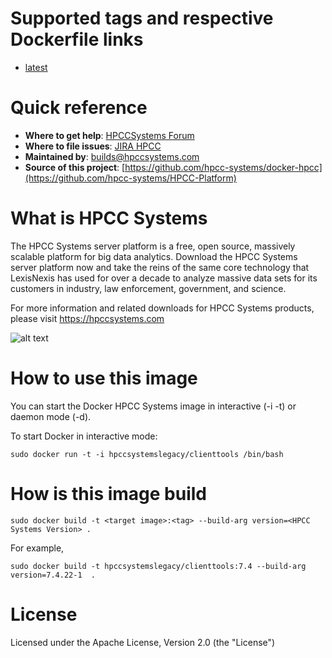 # Supported tags and respective Dockerfile links
-   [latest](https://github.com/hpcc-systems/HPCC-Platform/tree/enttools/Dockerfile)

# Quick reference
-   **Where to get help**: [HPCCSystems Forum](https://hpccsystems.com/bb/)
-   **Where to file issues**: [JIRA HPCC](https://track.hpccsystems.com/projects/HPCC/summary)
-   **Maintained by**: builds@hpccsystems.com
-   **Source of this project**: [https://github.com/hpcc-systems/docker-hpcc](https://github.com/hpcc-systems/HPCC-Platform)


# What is HPCC Systems

The HPCC Systems server platform is a free, open source, massively scalable platform for big data analytics. Download the HPCC Systems server platform now and take the reins of the same core technology that LexisNexis has used for over a decade to analyze massive data sets for its customers in industry, law enforcement, government, and science.

For more information and related downloads for HPCC Systems products, please visit
https://hpccsystems.com

![alt text](https://hpccsystems.com/sites/default/files/hpcc-systems-horiz.png "HPCCSystems Logo")

# How to use this image
You can start the Docker HPCC Systems image in interactive (-i -t) or daemon mode (-d).

To start Docker in interactive mode:
```
sudo docker run -t -i hpccsystemslegacy/clienttools /bin/bash
```

# How is this image build
```console
sudo docker build -t <target image>:<tag> --build-arg version=<HPCC Systems Version> .
```
For example,
```console
sudo docker build -t hpccsystemslegacy/clienttools:7.4 --build-arg version=7.4.22-1  .
```

# License
Licensed under the Apache License, Version 2.0 (the "License")
